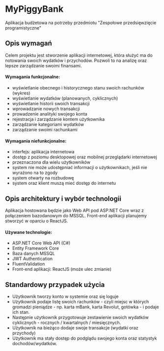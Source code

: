 # MyPiggyBank
Aplikacja budżetowa na potrzeby przedmiotu "Zespołowe przedsięwzięcie programistyczne"

## Opis wymagań
Celem projektu jest stworzenie aplikacji internetowej, która służyć ma do notowania swoich wydatków i przychodów. Pozwoli to na analizę oraz lepsze zarządzanie swoimi finansami. 

#### Wymagania funkcjonalne:
- wyświetlanie obecnego i historycznego stanu swoich rachunków (wykres)
- wyświetlanie wydatków (planowanych, cyklicznych)
- wyświetlanie historii swoich transakcji
- wprowadzanie nowych transakcji
- prowadzenie analityki swojego konta
- rejestracja i zarządzanie kontem użytkownika
- zarządzanie kategoriami wydatków
- zarządzanie swoimi rachunkami

#### Wymagania niefunkcjonalne:
- interfejs: aplikacja internetowa
- dostęp z poziomu desktopowej oraz mobilnej przeglądarki internetowej
- przeznaczona dla wielu użytkowników
- system nie może udostępniać informacji o użytkownikach, jeśli nie wyrażono na to zgody
- system otwarty na rozbudowę
- system oraz klient muszą mieć dostęp do internetu

## Opis architektury i wybór technologii
Aplikacja hostowana będzie jako Web API pod ASP.NET Core wraz z połączeniem bazodanowym do MSSQL. Front-end aplikacji planujemy stworzyć w oparciu o ReactJS.

#### Używane technologie:
- ASP.NET Core Web API (C#)
- Entity Framework Core
- Baza danych MSSQL
- JWT Authentication
- FluentValidation
- Front-end aplikacji: ReactJS (może ulec zmianie)

## Standardowy przypadek użycia
- Użytkownik tworzy konto w systemie oraz się loguje
- Użytkownik podaje listę swoich rachunków - czyli miejsc w których gromadzi pieniądze - np. karta mBank, karta Revolut, gotówka - i podaje ich stan.
- Następnie użytkownik przygotowuje zestawienie swoich wydatków cyklicznych - rocznych / kwartalnych / miesięcznych.
- Użytkownik na bieżąco dodaje swoje transakcje (wydatki oraz przychody)
- Użytkownik ma stały dostęp do podglądu swojego konta oraz statystyk dochodów/wydatków.
